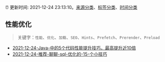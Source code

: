:alarm_clock: 更新时间: 2021-12-24 23:13:10。[来源分类](../README.md)、[标签分类](../TAGS.md)、[时间分类](../TIMELINE.md)

## 性能优化


> 关键字：`性能`、`优化`、`加载`、`SEO`、`Hints`、`Prefetch`、`Prerender`、`Preload`



- [2021-12-24-Java-中的5个代码性能提升技巧，最高提升近10倍](https://toutiao.io/k/eyom45a) 
- [2021-12-24-推荐-聊聊-sql-优化的-15-个小技巧](https://toutiao.io/k/a94tblq) 